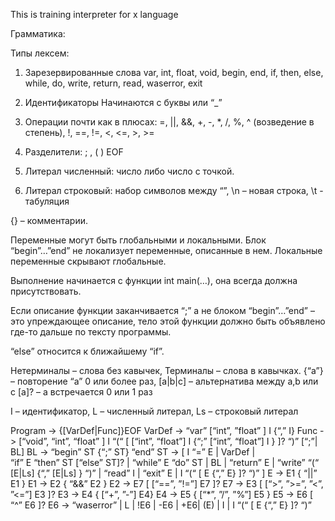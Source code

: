 This is training interpreter for x language


Грамматика:

Типы лексем:
 
1) Зарезервированные слова
var, int, float, void, begin, end, if, then, else, while, do, write, return, read, waserror, exit
 
2) Идентификаторы
Начинаются с буквы или “_”
 
3) Операции почти как в плюсах:
=, ||, &&, +, -, *, /, %, ^ (возведение в степень), !, ==, !=, <, <=, >, >=
 
4) Разделители:
; , ( ) EOF
 
5) Литерал численный:
число либо число с точкой.
 
6) Литерал строковый:
набор символов между “”, \n – новая строка, \t - табуляция
 
{} – комментарии.
 
Переменные могут быть глобальными и локальными. Блок “begin”…”end” не локализует переменные, описанные в нем. Локальные переменные скрывают глобальные.
 
Выполнение начинается с функции int main(…), она всегда должна присутствовать.
 
Если описание функции заканчивается “;” а не блоком “begin”…”end” – это упреждающее описание, тело этой функции должно быть объявлено где-то дальше по тексту программы.
 
“else” относится к ближайшему “if”.
 
Нетерминалы – слова без кавычек,
Терминалы – слова в кавычках.
{“a”} – повторение “a”  0 или более раз,
[a|b|c] – альтернатива между a,b или c
[a]? – a встречается 0 или 1 раз
 
I – идентификатор,
L – численный литерал,
Ls – строковый литерал
 
Program -> {[VarDef|Func]}EOF
VarDef -> “var” [“int”, ”float” ]  I {“,” I}
Func -> [“void”, “int”, “float” ] I “(“ [ [“int”, “float”] I {“;” [“int”, “float”] I } ]? “)” [“;”| BL]
BL -> “begin” ST {“;” ST} “end”
ST -> [
    I “=” E | VarDef |  
    “if” E “then” ST [“else” ST]? |
    “while” E “do” ST |
    BL |
    “return” E |
    “write” “(“  [E|Ls] {“,” [E|Ls] } “)”  |
    “read” I |
    “exit” E |
    I “(“ [ E {“,” E} ]? “)”
    ]
E -> E1 { “||” E1 }
E1 -> E2 { “&&” E2 }
E2  -> E7 [ [“==”, ”!=”]  E7 ]?
E7 -> E3 [  [“>”, ”>=”, ”<”, ”<=”] E3 ]?
E3 -> E4 { [“+”, ”-”] E4}
E4 -> E5 { [“*”, ”/”, ”%”]  E5 }
E5 -> E6 [ “^” E6 ]?
E6 ->   “waserror” |
    L |
    !E6 |
    -E6 |
    +E6|
    (E) |
    I |
    I “(“ [ E {“,” E} ]? “)”
